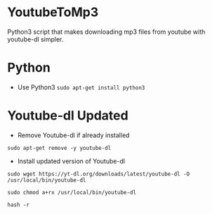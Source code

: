 # YoutubeToMp3
Python3 script that makes downloading mp3 files from youtube with youtube-dl simpler.

# Python
* Use Python3
`sudo apt-get install python3`

# Youtube-dl Updated
* Remove Youtube-dl if already installed

`sudo apt-get remove -y youtube-dl`

* Install updated version of Youtube-dl

`sudo wget https://yt-dl.org/downloads/latest/youtube-dl -O /usr/local/bin/youtube-dl`

`sudo chmod a+rx /usr/local/bin/youtube-dl`

`hash -r`
